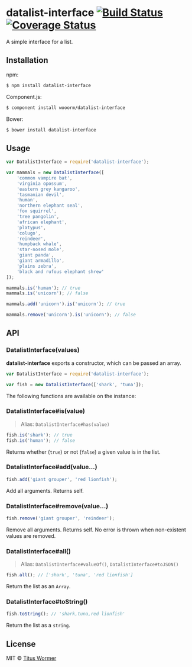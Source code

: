 # datalist-interface [![Build Status](https://img.shields.io/travis/wooorm/datalist-interface.svg?style=flat)](https://travis-ci.org/wooorm/datalist-interface) [![Coverage Status](https://img.shields.io/coveralls/wooorm/datalist-interface.svg?style=flat)](https://coveralls.io/r/wooorm/datalist-interface?branch=master)

A simple interface for a list.

## Installation

npm:
```sh
$ npm install datalist-interface
```

Component.js:
```sh
$ component install wooorm/datalist-interface
```

Bower:
```sh
$ bower install datalist-interface
```

## Usage

```js
var DatalistInterface = require('datalist-interface');

var mammals = new DatalistInterface([
    'common vampire bat',
    'virginia opossum',
    'eastern grey kangaroo',
    'tasmanian devil',
    'human',
    'northern elephant seal',
    'fox squirrel',
    'tree pangolin',
    'african elephant',
    'platypus',
    'colugo',
    'reindeer',
    'humpback whale',
    'star-nosed mole',
    'giant panda',
    'giant armadillo',
    'plains zebra',
    'black and rufous elephant shrew'
]);

mammals.is('human'); // true
mammals.is('unicorn'); // false

mammals.add('unicorn').is('unicorn'); // true

mammals.remove('unicorn').is('unicorn'); // false
```

## API

### DatalistInterface(values)

**datalist-interface** exports a constructor, which can be passed an array.

```js
var DatalistInterface = require('datalist-interface');

var fish = new DatalistInterface(['shark', 'tuna']);
```

The following functions are available on the instance:

### DatalistInterface#is(value)

> Alias: `DatalistInterface#has(value)`

```js
fish.is('shark'); // true
fish.is('human'); // false
```

Returns whether (`true`) or not (`false`) a given value is in the list.

### DatalistInterface#add(value...)

```js
fish.add('giant grouper', 'red lionfish');
```

Add all arguments. Returns self.

### DatalistInterface#remove(value...)

```js
fish.remove('giant grouper', 'reindeer');
```

Remove all arguments. Returns self.
No error is thrown when non-existent values are removed.

### DatalistInterface#all()

> Alias: `DatalistInterface#valueOf()`, `DatalistInterface#toJSON()`

```js
fish.all(); // ['shark', 'tuna', 'red lionfish']
```

Return the list as an `Array`.

### DatalistInterface#toString()

```js
fish.toString(); // 'shark,tuna,red lionfish'
```

Return the list as a `string`.

## License

MIT © [Titus Wormer](http://wooorm.com)
